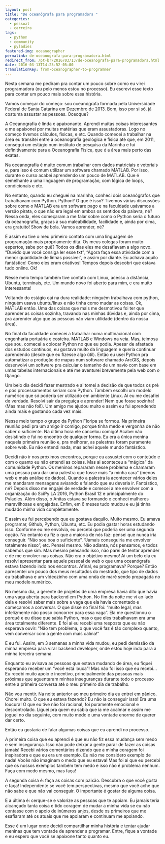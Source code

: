 ```yaml
---
layout: post
title: "De oceanógrafa para programadora "
categories:
  - pessoal
  - carreira
tags:
  - python
  - community 
  - pyladies
featured-img: oceanographer
permalink: de-oceanografa-para-programadora.html
redirect_from: /pt-br/2016/03/13/de-oceanografa-para-programadora.html
date: 2016-03-13T14:25:52-05:00
translationKey: from-oceanographer-to-programmer
---
```


Nesta semana me pediram pra contar um pouco sobre como eu virei programadora (ou pelo menos estou no processo). Eu escrevi esse texto para contar um pouco mais sobre essa história.

Vamos começar do começo: sou oceanógrafa formada pela Universidade Federal de Santa Catarina em Dezembro de 2013. Bom, isso por si só, já costuma assustar as pessoas. Oceoque?

A Oceanografia é linda e apaixonante. Aprendi muitas coisas interessantes e me apaixonei por muitas matérias que eram assustadoras. Logo no começo tivemos cálculos, físicas, e etc. Quando comecei a trabalhar na área eu transitei entre a oceanografia geológica e física até que, em 2011, consegui um estágio num instituto de pesquisa da Marinha e fui definitivamente para a Oceanografia Física, que é a área mais perto das exatas.

Na oceanografia é muito comum trabalhar com dados matriciais e vetoriais e, para isso é comum utilizar um software chamado MATLAB. Por isso, durante o curso acabei aprendendo um pouco de MATLAB. Que é semelhante a uma linguagem de programação, com lógica de loops, condicionais e etc.

No entanto, quando eu cheguei na marinha, conheci dois oceanógrafos que trabalhavam com Python. Python? O que é isso? Tivemos várias discussões sobre como o MATLAB era um software pago e na faculdade usávamos a versão pirata, o que não era legal em ambos os sentidos da palavra, né? Nessa onda, eles começaram a me falar sobre como o Python seria o futuro da oceanografia, graças à sua maleabilidade, facilidade e, ainda por cima, era gratuito! Show de bola. Vamos aprender, né?

E assim eu tive o meu primeiro contato com uma linguagem de programação mais propriamente dita. Os meus colegas foram muito espertos, sabe por quê? Todos os dias eles me desafiavam a algo novo. “Duvido que você consiga ler esse txt”, “Agora faça essa atividade com a menor quantidade de linhas possível”, e assim por diante. Eu achava aquilo fantástico! Como eles eram criativos! Tempos depois descobri que estava tudo online. Ok!

Nesse meio tempo também tive contato com Linux, acesso a distância, Ubuntu, terminais, etc. Um mundo novo foi aberto para mim, e era muito interessante!

Voltando do estágio cai na dura realidade: ninguém trabalhava com python, ninguém usava ubuntu/linux e não tinha como mudar as coisas. Ok, MATLAB então. Uma das coisas que mais me desmotivou foi ter que aprender as coisas sozinha, travando nas minhas dúvidas e, ainda por cima, pra aprender algo que as pessoas não viam utilidade (dentro da nossa área).

No final da faculdade comecei a trabalhar numa multinacional com engenharia portuária e costeira. MATLAB e Windows na veia. Mas, teimosa que sou, comecei a colocar Python no que eu podia. Apesar de afastada dos estudos contínuos, eu gostava muito da linguagem e queria continuar aprendendo (desde que eu fizesse algo útil). Então eu usei Python pra automatizar a produção de mapas num software chamado ArcGIS, depois desenvolvi um software pra calcular o tamanho de um navio com base em umas tabelas internacionais e até me aventurei brevemente pela web com o Django.

Um belo dia decidi fazer mestrado e ai tomei a decisão de que todos os pré e pós processamentos seriam com Python. Também escolhi um modelo numérico que só poderia ser utilizado em ambiente Linux. Ai eu me desafiei de verdade. Resolvi sair da preguiça e aprender! Nem que fosse sozinha! (Mas mas não foi!). Um amigo me ajudou muito e assim eu fui aprendendo ainda mais e gostando cada vez mais.

Nesse meio tempo o grupo da Python Floripa se formou. Na primeira reunião pedi pra um amigo ir comigo, porque tinha medo e vergonha de não saber o suficiente. Na última hora ele cancelou comigo! Acabei não desistindo e fui no encontro de qualquer forma. Eu era a única menina naquela primeira reunião e, pra melhorar, as palestras foram puramente sobre web. Eu não entendi nada, mas achei aquele mundo fantástico.

Decidi não ir nos próximos encontros, porque eu assustei com o conteúdo e com o quanto eu não entendi as coisas. Mas ai aconteceu a “mágica” da comunidade Python. Os meninos repararam nesse problema e chamaram uma pessoa para dar uma palestra que fosse mais “a minha cara” (menos web e mais análise de dados). Quando a palestra ia acontecer vários deles me mandaram mensagens avisando e falando que eu deveria ir. Fantástico, né? Depois disso me engajei de verdade e comecei a me envolver com a organização do SciPy LA 2016, Python Brasil 12 e principalmente do Pyladies. Além disso, o Anitas estava se formando e conheci mulheres maravilhosas e engajadas. Enfim, em 6 meses tudo mudou e eu já tinha mudado minha vida completamente.

E assim eu fui percebendo que eu gostava daquilo. Muito mesmo. Eu amava programar, Github, Python, Ubuntu, etc. Eu podia gastar horas estudando isso. Conforme eu me envolvia, eu percebi que poderia ser uma segunda opção. No entanto eu fiz o que a maioria de nós faz: pensei que nunca iria conseguir. “Não sou boa o suficiente”, “Jamais conseguiria me envolver totalmente nisso”, etc. Pensei mesmo. Não adianta, nós pensamos, e todos sabemos que sim. Mas mesmo pensando isso, não parei de tentar aprender e de me envolver nas coisas. Não era o objetivo mesmo! Ai um belo dia eu resolvi apresentar para aquele pessoal de web o que uma oceanógrafa estava fazendo indo nos encontros. Afinal, eu programava? Porque? Então apresentei um pouco dos meus resultados do mestrado, que tipo de dados eu trabalhava e um vídeozinho com uma onda de maré sendo propagada no meu modelo numérico.

No mesmo dia, a gerente de projetos de uma empresa havia dito que havia uma vaga aberta para backend em Python. No fim da noite me vi ao lado dela e resolvi saber mais sobre a vaga que ela havia comentado e começamos a conversar. O que disse no final foi: “muito legal, mas infelizmente não posso concorrer para essa vaga”. Ela me questionou o porquê e eu disse que sabia Python, mas o que eles trabalhavam era uma área totalmente diferente. E foi ai eu recebi uma resposta que eu não esperava ouvir: “Não tem problema, o que você faz é tão complexo quanto, vem conversar com a gente com mais calma!”

E eu fui. Assim, em 3 semanas a minha vida mudou, eu pedi demissão da minha empresa para virar backend developer, onde estou hoje indo para a minha terceira semana.

Enquanto eu avisava as pessoas que estava mudando de área, eu fiquei esperando receber um “você está louca”! Mas não foi isso que eu recebi… Eu recebi muito apoio e incentivo, principalmente das pessoas mais próximas que aguentaram minhas inseguranças durante todo o processo entre a primeira conversa até o meu primeiro dia de trabalho.

Não vou mentir. Na noite anterior ao meu primeiro dia eu entrei em pânico. Chorei muito. O que eu estava fazendo? Eu não ia conseguir isso! Era uma loucura! O que eu tive não foi racional, foi puramente emocional e descontrolado. Liguei pra quem eu sabia que ia me acalmar e assim me joguei no dia seguinte, com muito medo e uma vontade enorme de querer dar certo.

Então eu gostaria de falar algumas coisas que eu aprendi no processo…

A primeira coisa que eu aprendi é que eu não fiz essa mudança sem medo e sem insegurança. Isso não pode deixar a gente parar de fazer as coisas jamais! Recebi vários comentários dizendo que a minha coragem foi inspiradora e que eu era um exemplo. Eu não me considero exemplo de nada! Vocês não imaginam o medo que eu estava! Mas foi ai que eu percebi que os nossos exemplos também tem medo e isso não é problema nenhum. Faça com medo mesmo, mas faça!

A segunda coisa é: faça as coisas com paixão. Descubra o que você gosta e faça! Independente se você tem perspectivas, mesmo que você ache que não sabe e que não vai conseguir. O importante é gostar de alguma coisa.

E a última é: cerque-se e valorize as pessoas que te apoiam. Eu jamais teria alcançado tanta coisa e tido coragem de mudar a minha vida se eu não contasse com o apoio de inúmeros anjos, desde os primeiros que me esafiaram até os atuais que me apoiaram e continuam me apoiando.

Esse é um lugar onde decidi compartilhar minha história e tentar ajudar meninas que tem vontade de aprender a programar. Entre, fique a vontade e eu espero que você se apaixone tanto quanto eu.
